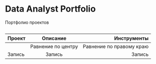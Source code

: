 # Data Analyst Portfolio
Портфолио проектов 
## 
|Проект|Описание|Инструменты|
|:-|:-:|-:|
||Равнение по центру|Равнение по правому краю|
|Запись|Запись|Запись|
